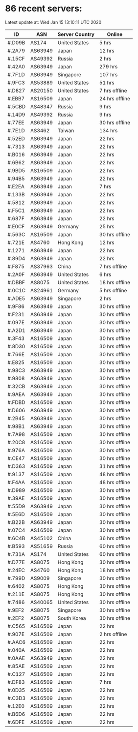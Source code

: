 # 86 recent servers:

Latest update at: Wed Jan 15 13:10:11 UTC 2020

| ID | ASN | Server Country | Online |
| -- | --- | -------------- | ------ |
| #.D09B | AS174 | United States | 5 hrs |
| #.2A79 | AS63949 | Japan | 12 hrs |
| #.15CF | AS49392 | Russia | 2 hrs |
| #.42A0 | AS63949 | Japan | 279 hrs |
| #.7F1D | AS63949 | Singapore | 107 hrs |
| #.9FC3 | AS53889 | United States | 51 hrs |
| #.D827 | AS20150 | United States | 7 hrs offline |
| #.EBB7 | AS16509 | Japan | 24 hrs offline |
| #.5CBD | AS48347 | Russia | 9 hrs |
| #.14D9 | AS49392 | Russia | 9 hrs |
| #.77EE | AS63949 | Japan | 30 hrs offline |
| #.7E1D | AS3462 | Taiwan | 134 hrs |
| #.52ED | AS63949 | Japan | 22 hrs |
| #.7313 | AS63949 | Japan | 22 hrs |
| #.B016 | AS63949 | Japan | 22 hrs |
| #.6B62 | AS63949 | Japan | 22 hrs |
| #.9BD5 | AS16509 | Japan | 22 hrs |
| #.94B5 | AS63949 | Japan | 22 hrs |
| #.E2EA | AS63949 | Japan | 7 hrs |
| #.133B | AS63949 | Japan | 22 hrs |
| #.5812 | AS63949 | Japan | 22 hrs |
| #.F5C1 | AS63949 | Japan | 22 hrs |
| #.687F | AS63949 | Japan | 22 hrs |
| #.E0CF | AS63949 | Germany | 25 hrs |
| #.563C | AS16509 | Japan | 30 hrs offline |
| #.721E | AS4760 | Hong Kong | 12 hrs |
| #.1271 | AS63949 | Japan | 22 hrs |
| #.89D4 | AS63949 | Japan | 22 hrs |
| #.F875 | AS37963 | China | 7 hrs offline |
| #.2A0F | AS63949 | United States | 6 hrs |
| #.DBBF | AS8075 | United States | 18 hrs offline |
| #.0C1C | AS24961 | Germany | 5 hrs offline |
| #.ADE5 | AS63949 | Singapore | 2 hrs |
| #.9F86 | AS63949 | Japan | 30 hrs offline |
| #.F231 | AS63949 | Japan | 30 hrs offline |
| #.097E | AS63949 | Japan | 30 hrs offline |
| #.A2D1 | AS63949 | Japan | 30 hrs offline |
| #.3F43 | AS16509 | Japan | 30 hrs offline |
| #.8D30 | AS16509 | Japan | 30 hrs offline |
| #.766E | AS16509 | Japan | 30 hrs offline |
| #.E825 | AS16509 | Japan | 30 hrs offline |
| #.98C3 | AS63949 | Japan | 30 hrs offline |
| #.9808 | AS63949 | Japan | 30 hrs offline |
| #.32CB | AS63949 | Japan | 30 hrs offline |
| #.9AEA | AS63949 | Japan | 30 hrs offline |
| #.FDBD | AS16509 | Japan | 30 hrs offline |
| #.D606 | AS63949 | Japan | 30 hrs offline |
| #.2B45 | AS63949 | Japan | 30 hrs offline |
| #.98B1 | AS63949 | Japan | 30 hrs offline |
| #.7A98 | AS16509 | Japan | 30 hrs offline |
| #.20C8 | AS16509 | Japan | 30 hrs offline |
| #.976A | AS16509 | Japan | 30 hrs offline |
| #.CE47 | AS16509 | Japan | 30 hrs offline |
| #.D363 | AS16509 | Japan | 31 hrs offline |
| #.9137 | AS16509 | Japan | 48 hrs offline |
| #.F4AA | AS16509 | Japan | 48 hrs offline |
| #.D989 | AS16509 | Japan | 30 hrs offline |
| #.39AE | AS16509 | Japan | 30 hrs offline |
| #.55D9 | AS63949 | Japan | 30 hrs offline |
| #.5E6D | AS16509 | Japan | 30 hrs offline |
| #.B22B | AS63949 | Japan | 30 hrs offline |
| #.07C4 | AS16509 | Japan | 30 hrs offline |
| #.6C4B | AS45102 | China | 36 hrs offline |
| #.B593 | AS51659 | Russia | 60 hrs offline |
| #.731A | AS174 | United States | 60 hrs offline |
| #.D77E | AS8075 | Hong Kong | 30 hrs offline |
| #.24EC | AS4760 | Hong Kong | 18 hrs offline |
| #.799D | AS9009 | Singapore | 30 hrs offline |
| #.6402 | AS8075 | Hong Kong | 30 hrs offline |
| #.211E | AS8075 | Hong Kong | 30 hrs offline |
| #.7486 | AS40065 | United States | 30 hrs offline |
| #.9EF2 | AS8075 | Singapore | 30 hrs offline |
| #.2EF2 | AS8075 | South Korea | 30 hrs offline |
| #.C565 | AS16509 | Japan | 22 hrs |
| #.907E | AS16509 | Japan | 2 hrs offline |
| #.AAC6 | AS16509 | Japan | 22 hrs |
| #.040A | AS16509 | Japan | 22 hrs |
| #.0AAE | AS63949 | Japan | 22 hrs |
| #.85AE | AS16509 | Japan | 22 hrs |
| #.C127 | AS16509 | Japan | 22 hrs |
| #.DF83 | AS16509 | Japan | 7 hrs |
| #.0D35 | AS16509 | Japan | 22 hrs |
| #.C3D3 | AS16509 | Japan | 22 hrs |
| #.12E0 | AS16509 | Japan | 22 hrs |
| #.B6D6 | AS16509 | Japan | 22 hrs |
| #.6DFE | AS16509 | Japan | 22 hrs |

